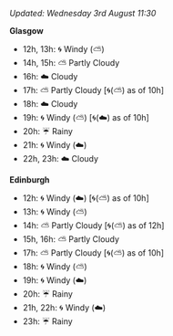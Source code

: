 *Updated: Wednesday 3rd August 11:30*

**Glasgow**

* 12h, 13h: :cyclone: Windy (:partly_sunny:)
* 14h, 15h: :partly_sunny: Partly Cloudy
* 16h: :cloud: Cloudy
* 17h: :partly_sunny: Partly Cloudy [:cyclone:(:partly_sunny:) as of 10h]
* 18h: :cloud: Cloudy
* 19h: :cyclone: Windy (:partly_sunny:) [:cyclone:(:cloud:) as of 10h]
* 20h: :umbrella: Rainy
* 21h: :cyclone: Windy (:cloud:)
* 22h, 23h: :cloud: Cloudy

**Edinburgh**

* 12h: :cyclone: Windy (:cloud:) [:cyclone:(:partly_sunny:) as of 10h]
* 13h: :cyclone: Windy (:partly_sunny:)
* 14h: :partly_sunny: Partly Cloudy [:cyclone:(:partly_sunny:) as of 12h]
* 15h, 16h: :partly_sunny: Partly Cloudy
* 17h: :partly_sunny: Partly Cloudy [:cyclone:(:partly_sunny:) as of 10h]
* 18h: :cyclone: Windy (:partly_sunny:)
* 19h: :cyclone: Windy (:cloud:)
* 20h: :umbrella: Rainy
* 21h, 22h: :cyclone: Windy (:cloud:)
* 23h: :umbrella: Rainy
